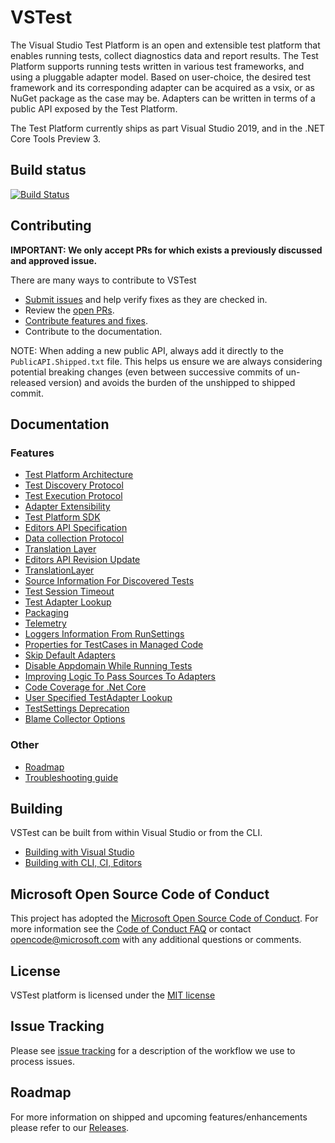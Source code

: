 # VSTest

The Visual Studio Test Platform is an open and extensible test platform that enables running tests, collect diagnostics data and report results. The Test Platform supports running tests written in various test frameworks, and using a pluggable adapter model. Based on user-choice, the desired test framework and its corresponding adapter can be acquired as a vsix, or as NuGet package as the case may be. Adapters can be written in terms of a public API exposed by the Test Platform.

The Test Platform currently ships as part Visual Studio 2019, and in the .NET Core Tools Preview 3.

## Build status

[![Build Status](https://dev.azure.com/dnceng/public/_apis/build/status/Microsoft/vstest/microsoft.vstest.ci?branchName=main)](https://dev.azure.com/dnceng/public/_build/latest?definitionId=935&branchName=main)

## Contributing

**IMPORTANT: We only accept PRs for which exists a previously discussed and approved issue.**

There are many ways to contribute to VSTest

- [Submit issues](https://github.com/Microsoft/vstest/issues) and help verify fixes as they are checked in.
- Review the [open PRs](https://github.com/Microsoft/vstest/pulls).
- [Contribute features and fixes](./docs/contribute.md).
- Contribute to the documentation.

NOTE: When adding a new public API, always add it directly to the `PublicAPI.Shipped.txt` file. This helps us ensure we are always considering potential breaking changes (even between successive commits of un-released version) and avoids the burden of the unshipped to shipped commit.

## Documentation

### Features

- [Test Platform Architecture](./docs/RFCs/0001-Test-Platform-Architecture.md)
- [Test Discovery Protocol](./docs/RFCs/0002-Test-Discovery-Protocol.md)
- [Test Execution Protocol](./docs/RFCs/0003-Test-Execution-Protocol.md)
- [Adapter Extensibility](./docs/RFCs/0004-Adapter-Extensibility.md)
- [Test Platform SDK](./docs/RFCs/0005-Test-Platform-SDK.md)
- [Editors API Specification](./docs/RFCs/0007-Editors-API-Specification.md)
- [Data collection Protocol](./docs/RFCs/0006-DataCollection-Protocol.md)
- [Translation Layer](./docs/RFCs/0008-TranslationLayer.md)
- [Editors API Revision Update](./docs/RFCs/0009-Editors-API-RevisionUpdate.md)
- [TranslationLayer](./docs/RFCs/0008-TranslationLayer.md)
- [Source Information For Discovered Tests](./docs/RFCs/0010-Source-Information-For-Discovered-Tests.md)
- [Test Session Timeout](./docs/RFCs/0011-Test-Session-Timeout.md)
- [Test Adapter Lookup](./docs/RFCs/0013-Test-Adapter-Lookup.md)
- [Packaging](./docs/RFCs/0014-Packaging.md)
- [Telemetry](./docs/RFCs/0015-Telemetry.md)
- [Loggers Information From RunSettings](./docs/RFCs/0016-Loggers-Information-From-RunSettings.md)
- [Properties for TestCases in Managed Code](./docs/RFCs/0017-Managed-TestCase-Properties.md)
- [Skip Default Adapters](./docs/RFCs/0018-Skip-Default-Adapters.md)
- [Disable Appdomain While Running Tests](./docs/RFCs/0019-Disable-Appdomain-While-Running-Tests.md)
- [Improving Logic To Pass Sources To Adapters](./docs/RFCs/0020-Improving-Logic-To-Pass-Sources-To-Adapters.md)
- [Code Coverage for .Net Core](./docs/RFCs/0021-CodeCoverageForNetCore.md)
- [User Specified TestAdapter Lookup](./docs/RFCs/0022-User-Specified-TestAdapter-Lookup.md)
- [TestSettings Deprecation](./docs/RFCs/0023-TestSettings-Deprecation.md)
- [Blame Collector Options](./docs/RFCs/0024-Blame-Collector-Options.md)

### Other

- [Roadmap](./docs/releases.md)
- [Troubleshooting guide](./docs/troubleshooting.md)

## Building

VSTest can be built from within Visual Studio or from the CLI.

- [Building with Visual Studio](./docs/contribute.md#building-with-visual-studio)
- [Building with CLI, CI, Editors](./docs/contribute.md#building-with-cli-ci-editors)

## Microsoft Open Source Code of Conduct

This project has adopted the [Microsoft Open Source Code of Conduct](https://opensource.microsoft.com/codeofconduct/). For more information see the [Code of Conduct FAQ](https://opensource.microsoft.com/codeofconduct/faq/) or contact [opencode@microsoft.com](mailto:opencode@microsoft.com) with any additional questions or comments.

## License

VSTest platform is licensed under the [MIT license](./LICENSE)

## Issue Tracking

Please see [issue tracking](./issuetracking.md) for a description of the workflow we use to process issues.

## Roadmap

For more information on shipped and upcoming features/enhancements please refer to our [Releases](./docs/releases.md).
